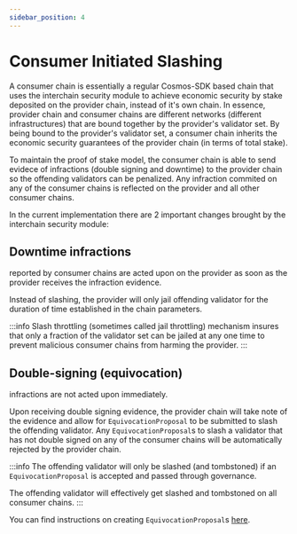 ```yaml
---
sidebar_position: 4
---
```


# Consumer Initiated Slashing
A consumer chain is essentially a regular Cosmos-SDK based chain that uses the interchain security module to achieve economic security by stake deposited on the provider chain, instead of it's own chain.
In essence, provider chain and consumer chains are different networks (different infrastructures) that are bound together by the provider's validator set. By being bound to the provider's validator set, a consumer chain inherits the economic security guarantees of the provider chain (in terms of total stake).

To maintain the proof of stake model, the consumer chain is able to send evidece of infractions (double signing and downtime) to the provider chain so the offending validators can be penalized.
Any infraction commited on any of the consumer chains is reflected on the provider and all other consumer chains.

In the current implementation there are 2 important changes brought by the interchain security module:

## Downtime infractions
reported by consumer chains are acted upon on the provider as soon as the provider receives the infraction evidence.

Instead of slashing, the provider will only jail offending validator for the duration of time established in the chain parameters.

:::info
Slash throttling (sometimes called jail throttling) mechanism insures that only a fraction of the validator set can be jailed at any one time to prevent malicious consumer chains from harming the provider.
:::

## Double-signing (equivocation)
infractions are not acted upon immediately.

Upon receiving double signing evidence, the provider chain will take note of the evidence and allow for `EquivocationProposal` to be submitted to slash the offending validator.
Any `EquivocationProposal`s to slash a validator that has not double signed on any of the consumer chains will be automatically rejected by the provider chain.

:::info
The offending validator will only be slashed (and tombstoned) if an `EquivocationProposal` is accepted and passed through governance.

The offending validator will effectively get slashed and tombstoned on all consumer chains.
:::

You can find instructions on creating `EquivocationProposal`s [here](./proposals#equivocationproposal).
